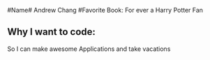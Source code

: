 #Name#
Andrew Chang
#Favorite Book:
For ever a Harry Potter Fan
## Why I want to code:
So I can make awesome Applications and take vacations

